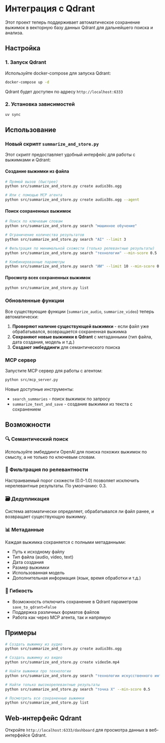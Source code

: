# Интеграция с Qdrant

Этот проект теперь поддерживает автоматическое сохранение выжимок в векторную базу данных Qdrant для дальнейшего поиска и анализа.

## Настройка

### 1. Запуск Qdrant

Используйте docker-compose для запуска Qdrant:

```bash
docker-compose up -d
```

Qdrant будет доступен по адресу `http://localhost:6333`

### 2. Установка зависимостей

```bash
uv sync
```

## Использование

### Новый скрипт `summarize_and_store.py`

Этот скрипт предоставляет удобный интерфейс для работы с выжимками и Qdrant:

#### Создание выжимки из файла

```bash
# Прямой вызов (быстрее)
python src/summarize_and_store.py create audio38s.ogg

# Или с помощью MCP агента
python src/summarize_and_store.py create audio38s.ogg --agent
```

#### Поиск сохраненных выжимок

```bash
# Поиск по ключевым словам
python src/summarize_and_store.py search "машинное обучение"

# Ограничение количества результатов
python src/summarize_and_store.py search "AI" --limit 3

# Фильтрация по минимальной схожести (только релевантные результаты)
python src/summarize_and_store.py search "технологии" --min-score 0.5

# Комбинированные параметры
python src/summarize_and_store.py search "ИИ" --limit 10 --min-score 0.4
```

#### Просмотр всех сохраненных выжимок

```bash
python src/summarize_and_store.py list
```

### Обновленные функции

Все существующие функции (`summarize_audio`, `summarize_video`) теперь автоматически:

1. **Проверяют наличие существующей выжимки** - если файл уже обрабатывался, возвращается сохраненная выжимка
2. **Сохраняют новые выжимки в Qdrant** с метаданными (тип файла, дата создания, модель и т.д.)
3. **Создают эмбеддинги** для семантического поиска

### MCP сервер

Запустите MCP сервер для работы с агентом:

```bash
python src/mcp_server.py
```

Новые доступные инструменты:
- `search_summaries` - поиск выжимок по запросу
- `summarize_text_and_save` - создание выжимки из текста с сохранением

## Возможности

### 🔍 Семантический поиск
Используйте эмбеддинги OpenAI для поиска похожих выжимок по смыслу, а не только по ключевым словам.

### 🎯 Фильтрация по релевантности
Настраиваемый порог схожести (0.0-1.0) позволяет исключить нерелевантные результаты. По умолчанию: 0.3.

### 🗃️ Дедупликация
Система автоматически определяет, обрабатывался ли файл ранее, и возвращает существующую выжимку.

### 📊 Метаданные
Каждая выжимка сохраняется с полными метаданными:
- Путь к исходному файлу
- Тип файла (audio, video, text)
- Дата создания
- Размер выжимки
- Использованная модель
- Дополнительная информация (язык, время обработки и т.д.)

### 🎯 Гибкость
- Возможность отключить сохранение в Qdrant параметром `save_to_qdrant=False`
- Поддержка различных форматов файлов
- Работа как через MCP агента, так и напрямую

## Примеры

```bash
# Создать выжимку из аудио
python src/summarize_and_store.py create audio38s.ogg

# Создать выжимку из видео  
python src/summarize_and_store.py create video5m.mp4

# Найти выжимки про технологии
python src/summarize_and_store.py search "технологии искусственного интеллекта"

# Найти только высокорелевантные результаты
python src/summarize_and_store.py search "точка X" --min-score 0.5

# Посмотреть все сохраненные выжимки
python src/summarize_and_store.py list
```

## Web-интерфейс Qdrant

Откройте `http://localhost:6333/dashboard` для просмотра данных в веб-интерфейсе Qdrant. 